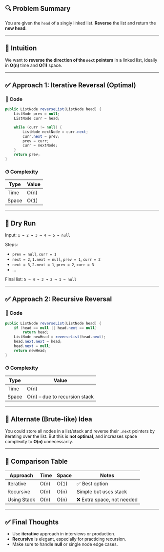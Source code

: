 ## 🔍 Problem Summary

You are given the `head` of a singly linked list.
**Reverse** the list and return the **new head**.

---

## 🧠 Intuition

We want to **reverse the direction of the `next` pointers** in a linked list, ideally in **O(n)** time and **O(1)** space.

---

## ✅ Approach 1: Iterative Reversal (Optimal)

### 🔧 Code

```java
public ListNode reverseList(ListNode head) {
    ListNode prev = null;
    ListNode curr = head;

    while (curr != null) {
        ListNode nextNode = curr.next;
        curr.next = prev;
        prev = curr;
        curr = nextNode;
    }
    return prev;
}
```

### ⏱ Complexity

| Type  | Value |
| ----- | ----- |
| Time  | O(n)  |
| Space | O(1)  |

---

## 🔄 Dry Run

Input: `1 → 2 → 3 → 4 → 5 → null`

Steps:

* `prev = null`, `curr = 1`
* `next = 2`, `1.next = null`, `prev = 1`, `curr = 2`
* `next = 3`, `2.next = 1`, `prev = 2`, `curr = 3`
* ...

Final list: `5 → 4 → 3 → 2 → 1 → null`

---

## ✅ Approach 2: Recursive Reversal

### 🔧 Code

```java
public ListNode reverseList(ListNode head) {
    if (head == null || head.next == null)
        return head;
    ListNode newHead = reverseList(head.next);
    head.next.next = head;
    head.next = null;
    return newHead;
}
```

### ⏱ Complexity

| Type  | Value                         |
| ----- | ----------------------------- |
| Time  | O(n)                          |
| Space | O(n) – due to recursion stack |

---

## 🔁 Alternate (Brute-like) Idea

You could store all nodes in a list/stack and reverse their `.next` pointers by iterating over the list. But this is **not optimal**, and increases space complexity to **O(n)** unnecessarily.

---

## 🧪 Comparison Table

| Approach    | Time | Space | Notes                     |
| ----------- | ---- | ----- | ------------------------- |
| Iterative   | O(n) | O(1)  | ✅ Best option             |
| Recursive   | O(n) | O(n)  | Simple but uses stack     |
| Using Stack | O(n) | O(n)  | ❌ Extra space, not needed |

---

## ✅ Final Thoughts

* Use **iterative** approach in interviews or production.
* **Recursive** is elegant, especially for practicing recursion.
* Make sure to handle **null** or single node edge cases.
